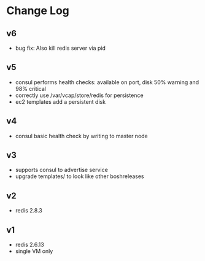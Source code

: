 Change Log
==========

v6
--

- bug fix: Also kill redis server via pid

v5
--

- consul performs health checks: available on port, disk 50% warning and 98% critical
- correctly use /var/vcap/store/redis for persistence
- ec2 templates add a persistent disk

v4
--

- consul basic health check by writing to master node

v3
--

- supports consul to advertise service
- upgrade templates/ to look like other boshreleases

v2
--

- redis 2.8.3

v1
--

- redis 2.6.13
- single VM only
